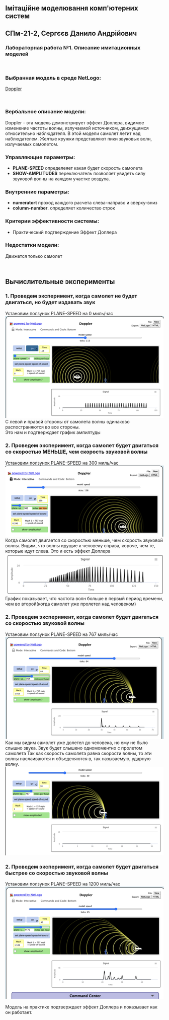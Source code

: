 ## Імітаційне моделювання комп'ютерних систем
## СПм-21-2, **Сергєєв Данило Андрійович**
### Лабораторная работа №**1**. Описание имитационных моделей

<br>

### Выбранная модель в среде NetLogo:
[Doppler](http://www.netlogoweb.org/launch#http://www.netlogoweb.org/assets/modelslib/Sample%20Models/Chemistry%20&%20Physics/Waves/Unverified/Doppler.nlogo)

<br>

### Вербальное описание модели:
Doppler - эта модель демонстрирует эффект Доплера, видимое изменение частоты волны, излучаемой источником, движущимся относительно наблюдателя.
В этой модели самолет летит над наблюдателем. Желтые кружки представляют пики звуковых волн, излучаемых самолетом.


### Управляющие параметры:
- **PLANE-SPEED** определеяет какая будет скорость самолета
- **SHOW-AMPLITUDES**  переключатель позволяет увидеть силу звуковой волны на каждом участке воздуха.

### Внутренние параметры:
- **numeratort** проход каждого расчета слева-направо и сверху-вниз
- **column-number**. определяет количество строк

### Критерии эффективности системы:
- Практический подтверждение Эффект Доплера 

### Недостатки модели:
Движется только самолет

<br>

## Вычислительные эксперименты

### 1. Проведем  эксперимент, когда самолет не будет двигаться, но будет издавать звук
Установим ползунок PLANE-SPEED на 0 миль/час
<br>
![Рисунок 1](рис0.png)
С левой и правой стороны от самолета волны одинаково распостраняются во все стороны.
<br> Это нам и подтверждает график  ампилтуды

### 2. Проведем  эксперимент, когда самолет будет двигаться со скоростью МЕНЬШЕ, чем скорость звуковой волны
Установим ползунок PLANE-SPEED на 300 миль/час
<br>
![Рисунок 1](рис1.png)
<br>
Когда самолет двигается со скоростью меньше, чем скорость звуковой волны. Видим, что волны идущие к человеку справа, короче, чем те, которые идут слева. Это и есть эффект Доплера
![Рисунок 2](рис2.png)
<br>
График показывает, что частота волн больше в первый период времени, чем во второй(когда самолет уже пролетел над человеком)

### 2. Проведем  эксперимент, когда самолет будет двигаться со скоростью звуковой волны
Установим ползунок PLANE-SPEED на 767 миль/час
![Рисунок 3](рис4.png)
Как мы видим самолет уже долетел до человека, но ему не было слышно звука. Звук будет слышено одномоментно с пролетом самолета
Так как скорость самолета равна скорости волны, то эти волны наслаиваются и объеденяются в, так называемую, ударную волну.
![Рисунок 4](рис3.png)


### 2. Проведем  эксперимент, когда самолет будет двигаться быстрее со скоростью звуковой волны
Установим ползунок PLANE-SPEED на 1200 миль/час
![Рисунок 5](рис5.png)

Модель на практике подтверждает эффект Доплера и показывает как он работает.

